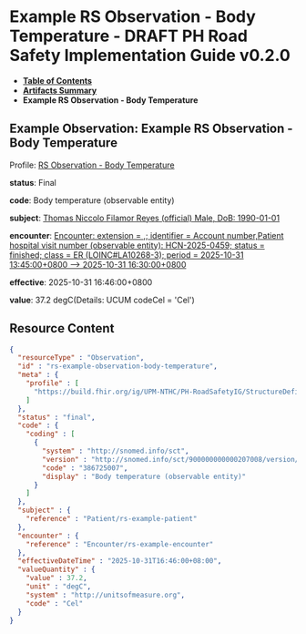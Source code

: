 # Example RS Observation - Body Temperature - DRAFT PH Road Safety Implementation Guide v0.2.0

* [**Table of Contents**](toc.md)
* [**Artifacts Summary**](artifacts.md)
* **Example RS Observation - Body Temperature**

## Example Observation: Example RS Observation - Body Temperature

Profile: [RS Observation - Body Temperature](StructureDefinition-rs-observation-body-temperature.md)

**status**: Final

**code**: Body temperature (observable entity)

**subject**: [Thomas Niccolo Filamor Reyes (official) Male, DoB: 1990-01-01](Patient-rs-example-patient.md)

**encounter**: [Encounter: extension = ,; identifier = Account number,Patient hospital visit number (observable entity): HCN-2025-0459; status = finished; class = ER (LOINC#LA10268-3); period = 2025-10-31 13:45:00+0800 --> 2025-10-31 16:30:00+0800](Encounter-rs-example-encounter.md)

**effective**: 2025-10-31 16:46:00+0800

**value**: 37.2 degC(Details: UCUM codeCel = 'Cel')



## Resource Content

```json
{
  "resourceType" : "Observation",
  "id" : "rs-example-observation-body-temperature",
  "meta" : {
    "profile" : [
      "https://build.fhir.org/ig/UPM-NTHC/PH-RoadSafetyIG/StructureDefinition/rs-observation-body-temperature"
    ]
  },
  "status" : "final",
  "code" : {
    "coding" : [
      {
        "system" : "http://snomed.info/sct",
        "version" : "http://snomed.info/sct/900000000000207008/version/20241001",
        "code" : "386725007",
        "display" : "Body temperature (observable entity)"
      }
    ]
  },
  "subject" : {
    "reference" : "Patient/rs-example-patient"
  },
  "encounter" : {
    "reference" : "Encounter/rs-example-encounter"
  },
  "effectiveDateTime" : "2025-10-31T16:46:00+08:00",
  "valueQuantity" : {
    "value" : 37.2,
    "unit" : "degC",
    "system" : "http://unitsofmeasure.org",
    "code" : "Cel"
  }
}

```
